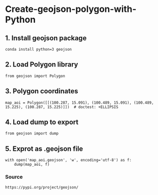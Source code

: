 # Create-geojson-polygon-with-Python

## 1. Install geojson package
```
conda install python=3 geojson
```

## 2. Load Polygon library
```
from geojson import Polygon
```

## 3. Polygon coordinates
```
map_aoi = Polygon([[(100.287, 15.091), (100.489, 15.091), (100.489, 15.225), (100.287, 15.225)]])  # doctest: +ELLIPSIS
```

## 4. Load dump to export
```
from geojson import dump
```

## 5. Exprot as .geojson file
```
with open('map_aoi.geojson', 'w', encoding='utf-8') as f:
    dump(map_aoi, f)
```

### Source
```
https://pypi.org/project/geojson/
```
